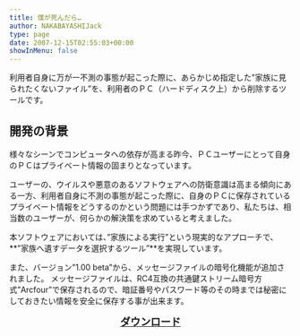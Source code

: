```yaml
---
title: 僕が死んだら…
author: NAKABAYASHIJack
type: page
date: 2007-12-15T02:55:03+00:00
showInMenu: false
---
```

利用者自身に万が一不測の事態が起こった際に、あらかじめ指定した”家族に見られたくないファイル”を、利用者のＰＣ（ハードディスク上）から削除するツールです。

## 開発の背景

様々なシーンでコンピュータへの依存が高まる昨今、ＰＣユーザーにとって自身のＰＣはプライベート情報の固まりとなっています。

ユーザーの、ウイルスや悪意のあるソフトウェアへの防衛意識は高まる傾向にある一方、利用者自身に不測の事態が起こった際に、自身のＰＣに保存されているプライベート情報をどうするのかという問題には手つかずであり、私たちは、相当数のユーザーが、何らかの解決策を求めていると考えました。

本ソフトウェアにおいては、”家族による実行”という現実的なアプローチで、**”家族へ遺すデータを選択するツール”**を実現しています。

また、バージョン”1.00 beta”から、メッセージファイルの暗号化機能が追加されました。 メッセージファイルは、RC4互換の共通鍵ストリーム暗号方式”Arcfour”で保存されるので、暗証番号やパスワード等のその時までは秘密にしておきたい情報を安全に保存する事が出来ます。

<p style="text-align: center;">
  <strong><span style="font-size: large;"><a href="http://www.c-lis.co.jp/wp-content/uploads/2013/02/whenidie101.zip">ダウンロード</a></span></strong>
</p>

 